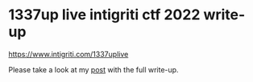 # 1337up live intigriti ctf 2022 write-up

https://www.intigriti.com/1337uplive

Please take a look at my [post]() with the full write-up.
